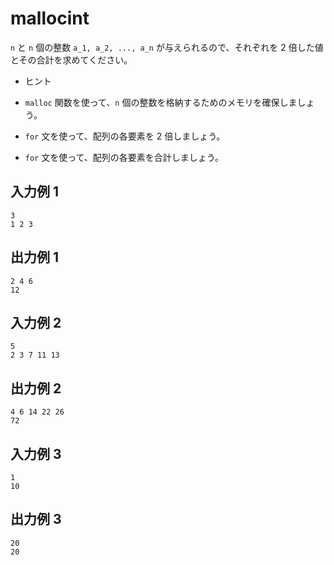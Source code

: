 # mallocint

`n` と `n` 個の整数 `a_1, a_2, ..., a_n` が与えられるので、それぞれを 2 倍した値とその合計を求めてください。

* ヒント

* `malloc` 関数を使って、`n` 個の整数を格納するためのメモリを確保しましょう。
* `for` 文を使って、配列の各要素を 2 倍しましょう。
* `for` 文を使って、配列の各要素を合計しましょう。

## 入力例 1

```
3
1 2 3
```

## 出力例 1

```
2 4 6
12
```

## 入力例 2

```
5
2 3 7 11 13
```

## 出力例 2

```
4 6 14 22 26
72
```

## 入力例 3

```
1
10
```

## 出力例 3

```
20
20
```